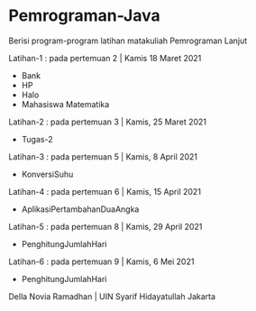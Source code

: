 # Pemrograman-Java

Berisi program-program latihan matakuliah Pemrograman Lanjut 

Latihan-1 : pada pertemuan 2 | Kamis 18 Maret 2021
- Bank
- HP
- Halo
- Mahasiswa Matematika

Latihan-2 : pada pertemuan 3 | Kamis, 25 Maret 2021
- Tugas-2 

Latihan-3 : pada pertemuan 5 | Kamis, 8 April 2021
- KonversiSuhu 

Latihan-4 : pada pertemuan 6 | Kamis, 15 April 2021
- AplikasiPertambahanDuaAngka

Latihan-5 : pada pertemuan 8 | Kamis, 29 April 2021
- PenghitungJumlahHari
 
Latihan-6 : pada pertemuan 9 | Kamis, 6 Mei 2021
- PenghitungJumlahHari
 
Della Novia Ramadhan | UIN Syarif Hidayatullah Jakarta
